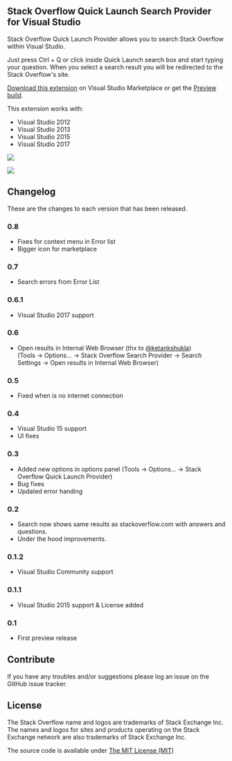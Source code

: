 ## Stack Overflow Quick Launch Search Provider for Visual Studio

Stack Overflow Quick Launch Provider allows you to search Stack Overflow within Visual Studio.
 
Just press Ctrl + Q or click inside Quick Launch search box and start typing your question.
When you select a search result you will be redirected to the Stack Overflow's site.

[Download this extension](https://marketplace.visualstudio.com/items?itemName=AleksanderBerus.StackOverflowQuickLaunchSearchProvider) on Visual Studio Marketplace or get the [Preview build](http://vsixgallery.com/extension/63E411F1-E531-44E8-8689-16B34600CF25/).

This extension works with:
* Visual Studio 2012
* Visual Studio 2013
* Visual Studio 2015
* Visual Studio 2017

![](https://i1.visualstudiogallery.msdn.s-msft.com/8d74682c-851e-4658-baaf-190ba11c1603/image/file/217011/1/hoiwwpct6a.gif)


![](https://i1.visualstudiogallery.msdn.s-msft.com/8d74682c-851e-4658-baaf-190ba11c1603/image/file/270534/1/screenshot-errorlist.png)

## Changelog

These are the changes to each version that has been released.

### 0.8

* Fixes for context menu in Error list
* Bigger icon for marketplace

### 0.7

* Search errors from Error List

### 0.6.1

* Visual Studio 2017 support

### 0.6

* Open results in Internal Web Browser (thx to [@ketankshukla](https://github.com/aberus/StackOverflowQuickLaunch/pull/1))   
  (Tools -> Options... -> Stack Overflow Search Provider -> Search Settings -> Open results in Internal Web Browser)

### 0.5

* Fixed when is no internet connection

### 0.4

* Visual Studio 15 support
* UI fixes

### 0.3

* Added new options in options panel (Tools -> Options... -> Stack Overflow Quick Launch Provider)
* Bug fixes
* Updated error handing

### 0.2

* Search now shows same results as stackoverflow.com with answers and questions.
* Under the hood improvements.

### 0.1.2

* Visual Studio Community support

### 0.1.1

* Visual Studio 2015 support & License added

### 0.1

* First preview release

## Contribute

If you have any troubles and/or suggestions please log an issue on the GitHub issue tracker.

## License

The Stack Overflow name and logos are trademarks of Stack Exchange Inc. The names
and logos for sites and products operating on the Stack Exchange network are also 
trademarks of Stack Exchange Inc.

The source code is available under [The MIT License (MIT)](LICENSE)
